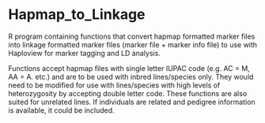 # Hapmap_to_Linkage
R program containing functions that convert hapmap formatted marker files into linkage formatted marker files (marker file + marker info file) to use with Haploview for marker tagging and LD analysis.

Functions accept hapmap files with single letter IUPAC code (e.g. AC = M, AA = A. etc.) and are to be used with inbred lines/species only. They would need to be modified for use with lines/species with high levels of heterozygosity by accepting double letter code. These functions are also suited for unrelated lines. If individuals are related and pedigree information is available, it could be included.
